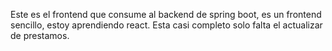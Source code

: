 Este es el frontend que consume al backend de spring boot, es un frontend sencillo, estoy aprendiendo react. Esta casi completo solo falta el actualizar de prestamos.
